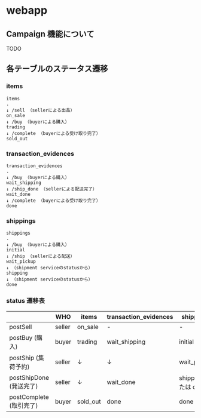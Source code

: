 # webapp

## Campaign 機能について

TODO

## 各テーブルのステータス遷移

### items

```
items
.
↓ /sell （sellerによる出品）
on_sale
↓ /buy （buyerによる購入）
trading
↓ /complete （buyerによる受け取り完了）
sold_out
```

### transaction_evidences

```
transaction_evidences
.
↓ /buy （buyerによる購入）
wait_shipping
↓ /ship_done （sellerによる配送完了）
wait_done
↓ /complete （buyerによる受け取り完了）
done
```

### shippings

```
shippings
.
↓ /buy （buyerによる購入）
initial
↓ /ship （sellerによる配送）
wait_pickup
↓ （shipment serviceのstatusから）
shipping
↓ （shipment serviceのstatusから）
done
```

### status 遷移表

|                       | WHO    | items    | transaction_evidences | shippings            |
|-----------------------|--------|----------|-----------------------|----------------------|
| postSell              | seller  | on_sale  | -                    | -                    |
| postBuy  (購入)      | buyer  | trading  | wait_shipping         | initial              |
| postShip (集荷予約)   | seller | ↓        | ↓                     | wait_pickup          |
| postShipDone (発送完了)|  seller | ↓        | wait_done             | shipping または done |
| postComplete (取引完了)| buyer  | sold_out | done                  | done                 |
